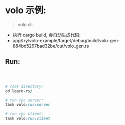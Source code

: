 # volo 示例:

> volo cli:

- 执行 cargo build, 会自动生成代码:
- app/try/volo-example/target/debug/build/volo-gen-884bd5297bad32be/out/volo_gen.rs

## Run:

```ruby



# root directory:
cd learn-rs/

# run rpc server:
task volo:run:server

# run rpc client:
task volo:run:client

```
